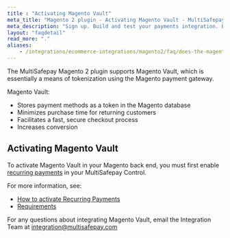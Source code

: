 ```yaml
---
title : "Activating Magento Vault"
meta_title: "Magento 2 plugin - Activating Magento Vault - MultiSafepay Docs"
meta_description: "Sign up. Build and test your payments integration. Explore our products and services. Use our API Reference, SDKs, and wrappers. Get support."
layout: "faqdetail"
read_more: "."
aliases:
    - /integrations/ecommerce-integrations/magento2/faq/does-the-magento-2-plugin-support-magento-vault/
---
```


The MultiSafepay Magento 2 plugin supports Magento Vault, which is essentially a means of tokenization using the Magento payment gateway.

Magento Vault:

- Stores payment methods as a token in the Magento database
- Minimizes purchase time for returning customers
- Facilitates a fast, secure checkout process
- Increases conversion

## Activating Magento Vault
To activate Magento Vault in your Magento back end, you must first enable [recurring payments](/tools/recurring-payments/) in your MultiSafepay Control. 

For more information, see:

- [How to activate Recurring Payments](/tools/recurring-payments/how-to-activate-recurring-payments/) 
- [Requirements](/tools/recurring-payments/what-is-recurring-payments/#3-requirements)

For any questions about integrating Magento Vault, email the Integration Team at <integration@multisafepay.com>
